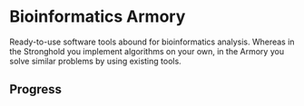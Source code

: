 # Bioinformatics Armory

Ready-to-use software tools abound for bioinformatics analysis. Whereas in the
Stronghold you implement algorithms on your own, in the Armory you solve similar
problems by using existing tools.

## Progress
